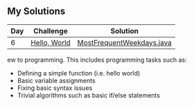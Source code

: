 ## My Solutions
| Day | Challenge | Solution |
| --- | --- | --- |
| 6 | [Hello, World](https://www.hackerrank.com/challenges/30-hello-world/problem) | [MostFrequentWeekdays.java](https://github.com/zurbaevi/codewars/blob/main/src/main/java/com/codewars/kyu6/MostFrequentWeekdays.java) |
ew to programming. This includes programming tasks such as:
* Defining a simple function (i.e. hello world)
* Basic variable assignments
* Fixing basic syntax issues
* Trivial algorithms such as basic if/else statements
